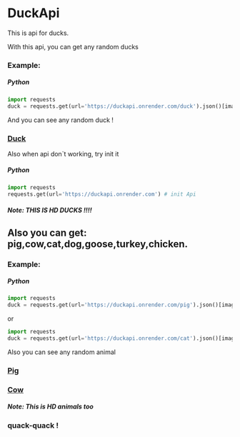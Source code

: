 # DuckApi
This is api for ducks.

With this api, you can get any random ducks
### Example:

##### Python
```py
import requests
duck = requests.get(url='https://duckapi.onrender.com/duck').json()[image] # Url to duck
```

And you can see any random duck !

### [Duck](https://duckapi.onrender.com/rawduck)

Also when api don`t working, try init it

##### Python
```py
import requests
requests.get(url='https://duckapi.onrender.com') # init Api
```


##### Note: THIS IS HD DUCKS !!!!

## Also you can get: pig,cow,cat,dog,goose,turkey,chicken.
### Example:
##### Python
```py
import requests
duck = requests.get(url='https://duckapi.onrender.com/pig').json()[image] # Url to pig
```
or

```py
import requests
duck = requests.get(url='https://duckapi.onrender.com/cat').json()[image] # Url to cat
```

Also you can see any random animal

### [Pig](https://duckapi.onrender.com/rawpig)

### [Cow](https://duckapi.onrender.com/rawcow)

##### Note: This is HD animals too


### quack-quack !
